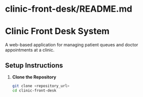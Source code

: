 # clinic-front-desk/README.md
# Clinic Front Desk System

A web-based application for managing patient queues and doctor appointments at a clinic.

## Setup Instructions

1. **Clone the Repository**
   ```bash
   git clone <repository_url>
   cd clinic-front-desk